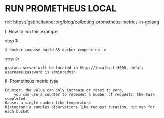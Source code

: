# RUN PROMETHEUS LOCAL
ref: https://gabrieltanner.org/blog/collecting-prometheus-metrics-in-golang

I. How to run this example
    
step 1: 

    $ docker-compose build && docker-compose up -d

step 2:

    grafana server will be located in http://localhost:3000, defalt username:password is admin:admin

II. Prometheus metric type
    
    Counter: the value can only increase or reset to zero,
        you can use a counter to repesent a number of requests, the task completed
    Gause: a single number like temperature
    Histogram: a samples observations like request duration, hit map for each bucket


